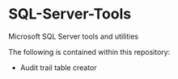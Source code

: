 # SQL-Server-Tools
Microsoft SQL Server tools and utilities

The following is contained within this repository:
* Audit trail table creator
